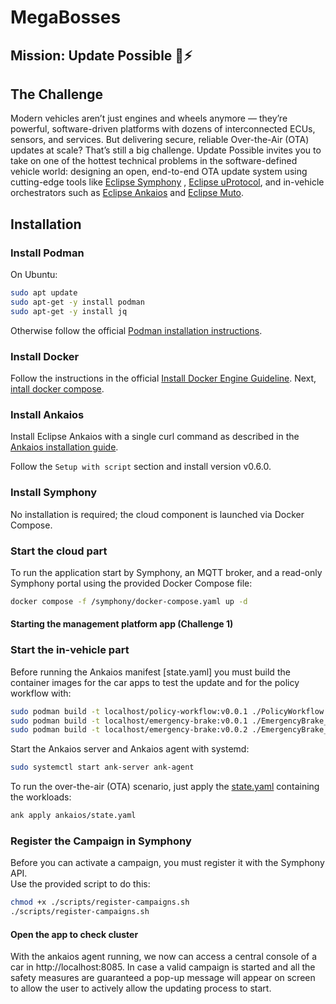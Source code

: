 # MegaBosses

## Mission: Update Possible 🚗⚡

## The Challenge
Modern vehicles aren’t just engines and wheels anymore — they’re powerful, software-driven platforms with dozens of interconnected ECUs, sensors, and services. But delivering secure, reliable Over-the-Air (OTA) updates at scale? That’s still a big challenge. Update Possible invites you to take on one of the hottest technical problems in the software-defined vehicle world: designing an open, end-to-end OTA update system using cutting-edge tools like [Eclipse Symphony](https://github.com/eclipse-symphony/symphony)
, [Eclipse uProtocol](https://uprotocol.org/), and in-vehicle orchestrators such as [Eclipse Ankaios](https://eclipse-ankaios.github.io/ankaios/0.6/) and [Eclipse Muto](https://github.com/eclipse-muto).



## Installation

### Install Podman

On Ubuntu:


```bash
sudo apt update
sudo apt-get -y install podman
sudo apt-get -y install jq
```


Otherwise follow the official [Podman installation instructions](https://podman.io/docs/installation#installing-on-linux).

### Install Docker

Follow the instructions in the official [Install Docker Engine Guideline](https://docs.docker.com/engine/install/). Next, [intall docker compose](https://docs.docker.com/compose/install/).

### Install Ankaios

Install Eclipse Ankaios with a single curl command as described in the [Ankaios installation guide](https://eclipse-ankaios.github.io/ankaios/latest/usage/installation).

Follow the `Setup with script` section and install version v0.6.0.


### Install Symphony

No installation is required; the cloud component is launched via Docker Compose.



### Start the cloud part

To run the application start by Symphony, an MQTT broker, and a read-only Symphony portal using the provided Docker Compose file:

```bash
docker compose -f /symphony/docker-compose.yaml up -d
```

#### Starting the management platform app (Challenge 1)

### Start the in-vehicle part

Before running the Ankaios manifest [state.yaml] you must build the container images for the car apps to test the update and for the policy workflow with:
```bash
sudo podman build -t localhost/policy-workflow:v0.0.1 ./PolicyWorkflow
sudo podman build -t localhost/emergency-brake:v0.0.1 ./EmergencyBrake_v1 
sudo podman build -t localhost/emergency-brake:v0.0.2 ./EmergencyBrake_v2 
```

Start the Ankaios server and Ankaios agent with systemd:

```bash
sudo systemctl start ank-server ank-agent
```

To run the over-the-air (OTA) scenario, just apply the [state.yaml](./ankaios/state.yaml) containing the workloads:

```bash
ank apply ankaios/state.yaml
```

### Register the Campaign in Symphony

Before you can activate a campaign, you must register it with the Symphony API.  
Use the provided script to do this:

```bash
chmod +x ./scripts/register-campaigns.sh 
./scripts/register-campaigns.sh
```

#### Open the app to check cluster 
With the ankaios agent running, we now can access a central console of a car in http://localhost:8085. In case a valid campaign is started and all the safety measures are guaranteed a pop-up message will appear on screen to allow the user to actively allow the updating process to start.
